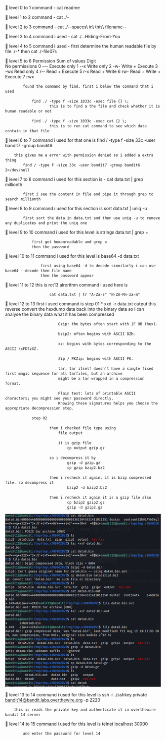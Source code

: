 🌟 level 0 to 1
    command - cat readme

🌟 level 1 to 2
    command - cat ./-

🌟 level 2 to 3
    command - cat ./--spaces\ in\ this\ filename--

🌟 level 3 to 4
    command i used - cat ./...HIding-From-You

🌟 level 4 to 5
    command i used - first determine the human readable file by
        file ./-*
        then cat ./-file07s

🌟 level 5 to 6 
            Permission	Sum of values	Digit	\
            No permissions	0	---	
            Execute only	1	--x	
            Write only  	2	-w-	
            Write + Execute	3	-wx	
            Read only	    4	r--	
            Read + Execute	5	r-x	
            Read + Write	6	rw-	
            Read + Write + Execute	7	rwx

            found the command by find, first i below the command that i used

                find ./ -type f -size 1033c -exec file {} \; 
                        this is to find a the file and check whether it is human readable or not 

                find ./ -type f -size 1033c -exec cat {} \; 
                        this is to run cat command to see which data contain in that file 
                        

🌟 level 6 to 7
 command i used for that one is 
            find / -type f -size 33c -user bandit7 -group bandit6 
             
        this gives me a error with permission denied so i added a extra thing 
            find / -type f -size 33c -user bandit7 -group bandit6 2>/dev/null 


🌟 level 7 to 8
 command i used for this section is - 
            cat data.txt | grep millionth 

            first i see the content in file and pipe it through grep to search millionth

        
🌟 level 8 to 9
 command i used for this section is 
            sort data.txt | uniq -u 

            first sort the data in data.txt and then use uniq -u to remove any duplicates and print the uniq one

🌟 level 9 to 10
   command i used for this level is 
                strings data.txt | grep =

                first get humanreadable and grep = 
                then the password 

🌟 level 10 to 11
                command i used for this level is 
                    base64 -d data.txt 

                    first using base64 -d to decode simmilarly i can use base64 --decode then file name 
                    then the password appear

🌟 level 11 to 12
                        this is rot13 alrorithm 
                        command i used here is 

                        cat data.txt | tr "A-Za-z" "N-ZA-Mn-za-m"   

🌟 level 12 to 13
                first i used command is 
                step 01 
                        *    xxd -r data.txt output
                        this reverse convert the hexdump data back into the binary data so i can analyse the binary data what 
                        it has been compressed 

                            Gzip: the bytes often start with 1F 8B (hex).

                            bzip2: often begins with ASCII BZh.

                            xz: begins with bytes corresponding to the ASCII \xFD7zXZ.

                            Zip / PKZip: begins with ASCII PK.

                            tar: tar itself doesn’t have a single fixed first magic sequence for all tarfiles, but an archive 
                            might be a tar wrapped in a compression format.

                            Plain text: lots of printable ASCII characters; you might see your password directly.
                            Knowing these signatures helps you choose the appropriate decompression step.

                step 02 
                        
                        then i checked file type using 
                            file output 

                            it is gzip file
                                cp output gzip.gz

                        so i decompress it by 
                                gzip -d gzip.gz
                                cp gzip bzip2.bz2
                        
                        then i recheck it again, it is bzip compressed file. so decompress it 
                                bzip2 -d bzip2.bz2
                        
                        then i recheck it again it is a gzip file also 
                                cp bzip2 gzip2.gz 
                                gzip -d gzip2.gz


 ![bandit 12 image](images/bandit%2012%20to%2013.png)       

                            
🌟 level 13 to 14
     command i used for this level is 
        ssh -i ./sshkey.private bandit14@bandit.labs.overthewire.org -p 2220 

        this is reads the private key and authenticate it in overthewire bandit 14 server 


🌟 level 14 to 15
        command i used for this level is 
            telnet localhost 30000
            
            and enter the password for level 14 

